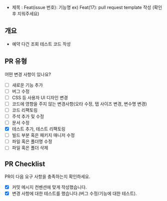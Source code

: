- 제목 : Feat(issue 번호): 기능명
  ex) Feat(17): pull request template 작성
  (확인 후 지워주세요)

## 개요
<!---- 변경 사항 및 관련 이슈에 대해 간단하게 작성해주세요. "어떻게 수정했는가?" 보다 "무엇을 왜 수정했는지?" 설명해주세요. -->
- 예약 다건 조회 테스트 코드 작성
<!---- Resolves: #(Issue Number) -->

## PR 유형
어떤 변경 사항이 있나요?

- [ ] 새로운 기능 추가
- [ ] 버그 수정
- [ ] CSS 등 사용자 UI 디자인 변경
- [ ] 코드에 영향을 주지 않는 변경사항(오타 수정, 탭 사이즈 변경, 변수명 변경)
- [ ] 코드 리팩토링
- [ ] 주석 추가 및 수정
- [ ] 문서 수정
- [x] 테스트 추가, 테스트 리팩토링
- [ ] 빌드 부분 혹은 패키지 매니저 수정
- [ ] 파일 혹은 폴더명 수정
- [ ] 파일 혹은 폴더 삭제

## PR Checklist
PR이 다음 요구 사항을 충족하는지 확인하세요.

- [x] 커밋 메시지 컨벤션에 맞게 작성했습니다.
- [x] 변경 사항에 대한 테스트를 했습니다.(버그 수정/기능에 대한 테스트).
